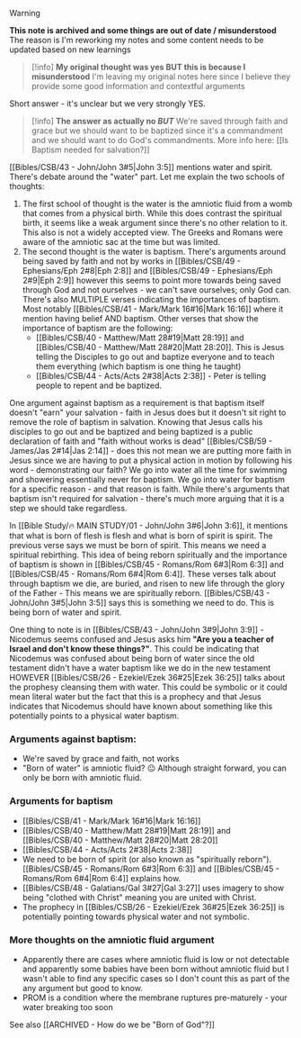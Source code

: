 > [!warning]
> **This note is archived and some things are out of date / misunderstood**
> The reason is I'm reworking my notes and some content needs to be updated based on new learnings

> [!info]
> **My original thought was yes BUT this is because I misunderstood**
> I'm leaving my original notes here since I believe they provide some good information and contextful arguments

Short answer - it's unclear but we very strongly YES.

> [!info]
> **The answer as actually no *BUT***
> We're saved through faith and grace but we should want to be baptized since it's a commandment and we should want to do God's commandments.
> More info here: [[Is Baptism needed for salvation?]]

[[Bibles/CSB/43 - John/John 3#5|John 3:5]] mentions water and spirit. There's debate around the "water" part. Let me explain the two schools of thoughts:
1. The first school of thought is the water is the amniotic fluid from a womb that comes from a physical birth. While this does contrast the spiritual birth, it seems like a weak argument since there's no other relation to it. This also is not a widely accepted view. The Greeks and Romans were aware of the amniotic sac at the time but was limited. 
2. The second thought is the water is baptism. There's arguments around being saved by faith and not by works in [[Bibles/CSB/49 - Ephesians/Eph 2#8|Eph 2:8]] and [[Bibles/CSB/49 - Ephesians/Eph 2#9|Eph 2:9]] however this seems to point more towards being saved through God and not ourselves - we can't save ourselves; only God can. There's also MULTIPLE verses indicating the importances of baptism. Most notably [[Bibles/CSB/41 - Mark/Mark 16#16|Mark 16:16]] where it mention having belief AND baptism. Other verses that show the importance of baptism are the following: 
	- [[Bibles/CSB/40 - Matthew/Matt 28#19|Matt 28:19]] and [[Bibles/CSB/40 - Matthew/Matt 28#20|Matt 28:20]]. This is Jesus telling the Disciples to go out and baptize everyone and to teach them everything (which baptism is one thing he taught)
	- [[Bibles/CSB/44 - Acts/Acts 2#38|Acts 2:38]] - Peter is telling people to repent and be baptized.

One argument against baptism as a requirement is that baptism itself doesn't "earn" your salvation - faith in Jesus does but it doesn't sit right to remove the role of baptism in salvation. Knowing that Jesus calls his disciples to go out and be baptized and being baptized is a public declaration of faith and "faith without works is dead" [[Bibles/CSB/59 - James/Jas 2#14|Jas 2:14]] - does this not mean we are putting more faith in Jesus since we are having to put a physical action in motion by following his word - demonstrating our faith? We go into water all the time for swimming and showering essentially never for baptism. We go into water for baptism for a specific reason - and that reason is faith. While there's arguments that baptism isn't required for salvation - there's much more arguing that it is a step we should take regardless.

In [[Bible Study/🔥 MAIN STUDY/01 - John/John 3#6|John 3:6]], it mentions that what is born of flesh is flesh and what is born of spirit is spirit. The previous verse says we must be born of spirit. This means we need a spiritual rebirthing. This idea of being reborn spiritually and the importance of baptism is shown in [[Bibles/CSB/45 - Romans/Rom 6#3|Rom 6:3]] and [[Bibles/CSB/45 - Romans/Rom 6#4|Rom 6:4]]. These verses talk about through baptism we die, are buried, and risen to new life through the glory of the Father - This means we are spiritually reborn. [[Bibles/CSB/43 - John/John 3#5|John 3:5]] says this is something we need to do. This is being born of water and spirit.

One thing to note is in [[Bibles/CSB/43 - John/John 3#9|John 3:9]] - Nicodemus seems confused and Jesus asks him **"Are you a teacher of Israel and don't know these things?"**. This could be indicating that Nicodemus was confused about being born of water since the old testament didn't have a water baptism like we do in the new testament HOWEVER [[Bibles/CSB/26 - Ezekiel/Ezek 36#25|Ezek 36:25]] talks about the prophesy cleansing them with water. This could be symbolic or it could mean literal water but the fact that this is a prophecy and that Jesus indicates that Nicodemus should have known about something like this potentially points to a physical water baptism.

### Arguments against baptism: 
- We're saved by grace and faith, not works
- "Born of water" is amniotic fluid? 😐 Although straight forward, you can only be born with amniotic fluid. 

### Arguments for baptism
- [[Bibles/CSB/41 - Mark/Mark 16#16|Mark 16:16]] 
- [[Bibles/CSB/40 - Matthew/Matt 28#19|Matt 28:19]] and [[Bibles/CSB/40 - Matthew/Matt 28#20|Matt 28:20]]
- [[Bibles/CSB/44 - Acts/Acts 2#38|Acts 2:38]]
- We need to be born of spirit (or also known as "spiritually reborn"). [[Bibles/CSB/45 - Romans/Rom 6#3|Rom 6:3]] and [[Bibles/CSB/45 - Romans/Rom 6#4|Rom 6:4]] explains how.
- [[Bibles/CSB/48 - Galatians/Gal 3#27|Gal 3:27]] uses imagery to show being "clothed with Christ" meaning you are united with Christ.
- The prophecy in [[Bibles/CSB/26 - Ezekiel/Ezek 36#25|Ezek 36:25]] is potentially pointing towards physical water and not symbolic.

### More thoughts on the amniotic fluid argument
- Apparently there are cases where amniotic fluid is low or not detectable and apparently some babies have been born without amniotic fluid but I wasn't able to find any specific cases so I don't count this as part of the any argument but good to know.
- PROM is a condition where the membrane ruptures pre-maturely - your water breaking too soon

See also [[ARCHIVED - How do we be "Born of God"?]]
